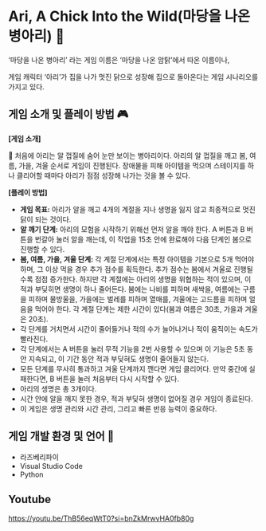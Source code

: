 # Ari, A Chick Into the Wild(마당을 나온 병아리) 🐥
‘마당을 나온 병아리’ 라는 게임 이름은 ‘마당을 나온 암탉’에서 따온 이름이나, 

게임 캐릭터 ‘아리’가 집을 나가 멋진 닭으로 성장해 집으로 돌아온다는 게임 시나리오를 가지고 있다.
## 게임 소개 및 플레이 방법 🎮

**[게임 소개]**

🐣 처음에 아리는 알 껍질에 숨어 눈만 보이는 병아리이다. 아리의 알 껍질을 깨고 봄, 여름, 가을, 겨울 순서로 게임이 진행된다. 장애물을 피해 아이템을 먹으며 스테이지를 하나 클리어할 때마다 아리가 점점 성장해 나가는 것을 볼 수 있다.

**[플레이 방법]**

- **게임 목표:** 아리가 알을 깨고 4개의 계절을 지나 생명을 잃지 않고 최종적으로 멋진 닭이 되는 것이다.
- **알 깨기 단계:** 아리의 모험을 시작하기 위해선 먼저 알을 깨야 한다. A 버튼과 B 버튼을 번갈아 눌러 알을 깨는데, 이 작업을 15초 안에 완료해야 다음 단계인 봄으로 진행할 수 있다.
- **봄, 여름, 가을, 겨울 단계:** 각 계절 단계에서는 특정 아이템을 기본으로 5개 먹어야 하며, 그 이상 먹을 경우 추가 점수를 획득한다. 추가 점수는 봄에서 겨울로 진행될수록 점점 증가한다. 하지만 각 계절에는 아리의 생명을 위협하는 적이 있으며, 이 적과 부딪히면 생명이 하나 줄어든다. 봄에는 나비를 피하며 새싹을, 여름에는 구름을 피하며 물방울을, 가을에는 벌레를 피하며 열매를, 겨울에는 고드름을 피하며 얼음을 먹어야 한다. 각 계절 단계는 제한 시간이 있다(봄과 여름은 30초, 가을과 겨울은 20초).
- 각 단계를 거치면서 시간이 줄어들거나 적의 수가 늘어나거나 적이 움직이는 속도가 빨라진다.
- 각 단계에서는 A 버튼을 눌러 무적 기능을 2번 사용할 수 있으며 이 기능은 5초 동안 지속되고, 이 기간 동안 적과 부딪혀도 생명이 줄어들지 않는다.
- 모든 단계를 무사히 통과하고 겨울 단계까지 깬다면 게임 클리어다. 만약 중간에 실패한다면, B 버튼을 눌러 처음부터 다시 시작할 수 있다.
- 아리의 생명은 총 3개이다.
- 시간 안에 알을 깨지 못한 경우, 적과 부딪혀 생명이 없어질 경우 게임이 종료된다.
- 이 게임은 생명 관리와 시간 관리, 그리고 빠른 반응 능력이 중요하다.

## 게임 개발 환경 및 언어 🌟

- 라즈베리파이
- Visual Studio Code
- Python

## Youtube
<https://youtu.be/ThB56eqWtT0?si=bnZkMrwvHA0fb80g>
